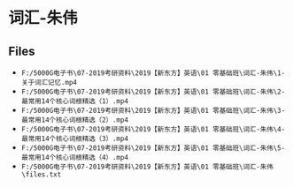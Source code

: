 # 词汇-朱伟

## Files

- `F:/5000G电子书\07-2019考研资料\2019【新东方】英语\01 零基础班\词汇-朱伟\1-关于词汇记忆.mp4`
- `F:/5000G电子书\07-2019考研资料\2019【新东方】英语\01 零基础班\词汇-朱伟\2- 最常用14个核心词根精选（1）.mp4`
- `F:/5000G电子书\07-2019考研资料\2019【新东方】英语\01 零基础班\词汇-朱伟\3- 最常用14个核心词根精选（2）.mp4`
- `F:/5000G电子书\07-2019考研资料\2019【新东方】英语\01 零基础班\词汇-朱伟\4- 最常用14个核心词根精选（3）.mp4`
- `F:/5000G电子书\07-2019考研资料\2019【新东方】英语\01 零基础班\词汇-朱伟\5- 最常用14个核心词根精选（4）.mp4`
- `F:/5000G电子书\07-2019考研资料\2019【新东方】英语\01 零基础班\词汇-朱伟\files.txt`
